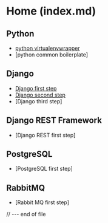 # Home (index.md)

## Python 

- [python virtualenvwrapper](docs/1805-python-environment-first-step.md)
- [python common boilerplate]


## Django

- [Django first step](docs/1805-django-first-step.md)
- [Django second step](docs/1805-django-second-step.md)
- [Django third step]

## Django REST Framework

- [Django REST first step]

## PostgreSQL

- [PostgreSQL first step]


## RabbitMQ

- [Rabbit MQ first step]

// --- end of file
